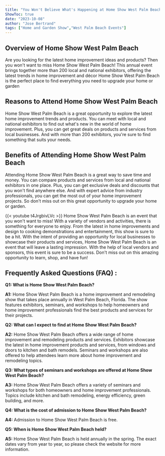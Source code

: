 ```yaml
---
title: "You Won't Believe What's Happening at Home Show West Palm Beach!"
ShowToc: true 
date: "2023-10-08"
author: "Jose Bertrand" 
tags: ["Home and Garden Show","West Palm Beach Events"]
---
```

## Overview of Home Show West Palm Beach

Are you looking for the latest home improvement ideas and products? Then you won't want to miss Home Show West Palm Beach! This annual event brings together more than 200 local and national exhibitors, offering the latest trends in home improvement and décor Home Show West Palm Beach is the perfect place to find everything you need to upgrade your home or garden

## Reasons to Attend Home Show West Palm Beach

Home Show West Palm Beach is a great opportunity to explore the latest home improvement trends and products. You can meet with local and national exhibitors to find out what's new in the world of home improvement. Plus, you can get great deals on products and services from local businesses. And with more than 200 exhibitors, you're sure to find something that suits your needs.

## Benefits of Attending Home Show West Palm Beach

Attending Home Show West Palm Beach is a great way to save time and money. You can compare products and services from local and national exhibitors in one place. Plus, you can get exclusive deals and discounts that you won't find anywhere else. And with expert advice from industry professionals, you can get the most out of your home improvement projects. So don't miss out on this great opportunity to upgrade your home or garden.

{{< youtube t4JrgbivLVc >}} 
Home Show West Palm Beach is an event that you won't want to miss! With a variety of vendors and activities, there is something for everyone to enjoy. From the latest in home improvements and design to cooking demonstrations and entertainment, this show is sure to be a hit. With the intent of providing an opportunity for local businesses to showcase their products and services, Home Show West Palm Beach is an event that will leave a lasting impression. With the help of local vendors and sponsors, this event is sure to be a success. Don't miss out on this amazing opportunity to learn, shop, and have fun!

## Frequently Asked Questions (FAQ) :
**Q1: What is Home Show West Palm Beach?**

**A1:** Home Show West Palm Beach is a home improvement and remodeling show that takes place annually in West Palm Beach, Florida. The show features exhibitors, seminars, and workshops to help homeowners and home improvement professionals find the best products and services for their projects.

**Q2: What can I expect to find at Home Show West Palm Beach?**

**A2:** Home Show West Palm Beach offers a wide range of home improvement and remodeling products and services. Exhibitors showcase the latest in home improvement products and services, from windows and doors to kitchen and bath remodels. Seminars and workshops are also offered to help attendees learn more about home improvement and remodeling topics.

**Q3: What types of seminars and workshops are offered at Home Show West Palm Beach?**

**A3:** Home Show West Palm Beach offers a variety of seminars and workshops for both homeowners and home improvement professionals. Topics include kitchen and bath remodeling, energy efficiency, green building, and more.

**Q4: What is the cost of admission to Home Show West Palm Beach?**

**A4:** Admission to Home Show West Palm Beach is free.

**Q5: When is Home Show West Palm Beach held?**

**A5:** Home Show West Palm Beach is held annually in the spring. The exact dates vary from year to year, so please check the website for more information.



